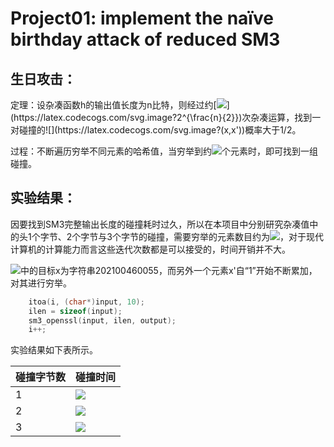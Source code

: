 # Project01: implement the naïve birthday attack of reduced SM3

## 生日攻击：

定理：设杂凑函数h的输出值长度为n比特，则经过约[![](https://latex.codecogs.com/svg.image?(x,x'))](https://latex.codecogs.com/svg.image?2^{\frac{n}{2}})次杂凑运算，找到一对碰撞的![](https://latex.codecogs.com/svg.image?(x,x'))概率大于1/2。

过程：不断遍历穷举不同元素的哈希值，当穷举到约![](https://latex.codecogs.com/svg.image?2^{\frac{n}{2}})个元素时，即可找到一组碰撞。

## 实验结果：

因要找到SM3完整输出长度的碰撞耗时过久，所以在本项目中分别研究杂凑值中的头1个字节、2个字节与3个字节的碰撞，需要穷举的元素数目约为![](https://latex.codecogs.com/svg.image?&space;2^{\frac{8}{2}}=2^4,2^{\frac{16}{2}}=2^8,2^{\frac{24}{2}}=2^{12})，对于现代计算机的计算能力而言这些迭代次数都是可以接受的，时间开销并不大。

![](https://latex.codecogs.com/svg.image?(x,x'))中的目标x为字符串202100460055，而另外一个元素x'自“1”开始不断累加，对其进行穷举。
```c++
	itoa(i, (char*)input, 10);
	ilen = sizeof(input);
	sm3_openssl(input, ilen, output);
	i++;
```
实验结果如下表所示。

| 碰撞字节数 | 碰撞时间  |
| ---------- | --------- |
| 1          | ![](https://latex.codecogs.com/svg.image?1794us)  |
| 2          | ![](https://latex.codecogs.com/svg.image?36285us)|
| 3          | ![](https://latex.codecogs.com/svg.image?19s)    |

